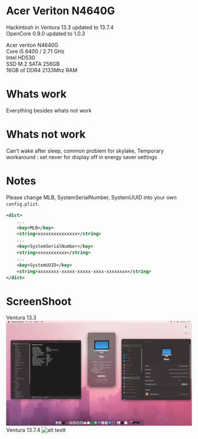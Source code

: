 # Acer Veriton N4640G

Hackintosh in Ventura 13.3 updated to 13.7.4<br/>
OpenCore 0.9.0 updated to 1.0.3
<br/>

 Acer veriton N4640G<br/>
 Core i5 6400 / 2.71 GHz <br/>
 Intel HD530 <br/>
 SSD M.2 SATA 256GB <br/>
 16GB of DDR4 2133Mhz RAM <br/>
 
# Whats work
 Everything besides whats not work
 
# Whats not work
 Can't wake after sleep, common problem for skylake,
 Temporary workaround : set never for display off in energy saver settings
 
# Notes 
 Please change MLB, SystemSerialNumber, SystemUUID into your own `config.plist`.

```xml
<dict>
    ...
    <key>MLB</key>
    <string>xxxxxxxxxxxxxxx</string>
    ...
    <key>SystemSerialNumber</key>
    <string>xxxxxxxxxxx</string>
    ...
    <key>SystemUUID</key>
    <string>xxxxxxxx-xxxxx-xxxxx-xxxx-xxxxxxxx</string>
</dict>
```

# ScreenShoot
 Ventura 13.3
![alt textt](https://github.com/niobesad/Veriton-N4640G/blob/main/Screenshot%202024-10-06%20at%2011.41.18.png?raw=true)
<br>
 Ventura 13.7.4
![alt textt](https://github.com/niobesad/Veriton-N4640G/blob/main/Screenshot%202025-02-17%20at%2022.08.12.png?raw=true)